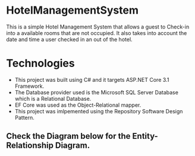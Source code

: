 # HotelManagementSystem
This is a simple Hotel Management System that allows a guest to Check-in into a available rooms that are not occupied. It also takes into account the date and time a user checked in an out of the hotel. 

# Technologies 
- This project was built using C# and it targets ASP.NET Core 3.1 Framework. 
- The Database provider used is the Microsoft SQL Server Database which is a Relational Database.
- EF Core was used as the Object-Relational mapper.
- This project was imlpemented using the Repository Software Design Pattern.

## Check the Diagram below for the Entity-Relationship Diagram.
